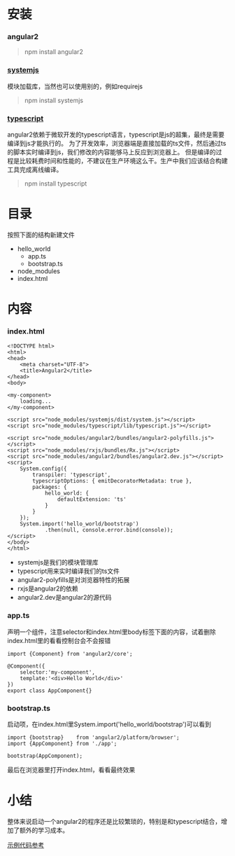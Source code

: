 # 安装
### angular2

> npm install angular2

### [systemjs](https://github.com/systemjs/systemjs)
模块加载库，当然也可以使用别的，例如requirejs

> npm install systemjs

### [typescript](https://github.com/Microsoft/TypeScript)
angular2依赖于微软开发的typescript语言，typescript是js的超集，最终是需要编译到js才能执行的。
为了开发效率，浏览器端是直接加载的ts文件，然后通过ts的脚本实时编译到js，我们修改的内容能够马上反应到浏览器上。
但是编译的过程是比较耗费时间和性能的，不建议在生产环境这么干。生产中我们应该结合构建工具完成离线编译。

> npm install typescript

# 目录
按照下面的结构新建文件

- hello_world
    - app.ts
    - bootstrap.ts
- node_modules
- index.html

# 内容
### index.html

    <!DOCTYPE html>
    <html>
    <head>
        <meta charset="UTF-8">
        <title>Angular2</title>
    </head>
    <body>
    
    <my-component>
        loading...
    </my-component>
    
    <script src="node_modules/systemjs/dist/system.js"></script>
    <script src="node_modules/typescript/lib/typescript.js"></script>
    
    <script src="node_modules/angular2/bundles/angular2-polyfills.js"></script>
    <script src="node_modules/rxjs/bundles/Rx.js"></script>
    <script src="node_modules/angular2/bundles/angular2.dev.js"></script>
    <script>
        System.config({
            transpiler: 'typescript',
            typescriptOptions: { emitDecoratorMetadata: true },
            packages: {
                hello_world: {
                    defaultExtension: 'ts'
                }
            }
        });
        System.import('hello_world/bootstrap')
                .then(null, console.error.bind(console));
    </script>
    </body>
    </html>

- systemjs是我们的模块管理库
- typescript用来实时编译我们的ts文件
- angular2-polyfills是对浏览器特性的拓展
- rxjs是angular2的依赖
- angular2.dev是angular2的源代码

### app.ts
声明一个组件，注意selector和index.html里body标签下面的内容，试着删除index.html里的<my-component>看看控制台会不会报错

    import {Component} from 'angular2/core';
    
    @Component({
        selector:'my-component',
        template:'<div>Hello World</div>'
    })
    export class AppComponent{}
    
### bootstrap.ts
启动项，在index.html里System.import('hello_world/bootstrap')可以看到

    import {bootstrap}    from 'angular2/platform/browser';
    import {AppComponent} from './app';
    
    bootstrap(AppComponent);    

最后在浏览器里打开index.html，看看最终效果
# 小结
整体来说启动一个angular2的程序还是比较繁琐的，特别是和typescript结合，增加了额外的学习成本。

[示例代码参考](https://github.com/yuyang041060120/yuyang041060120.github.io/tree/master/angular2/code)